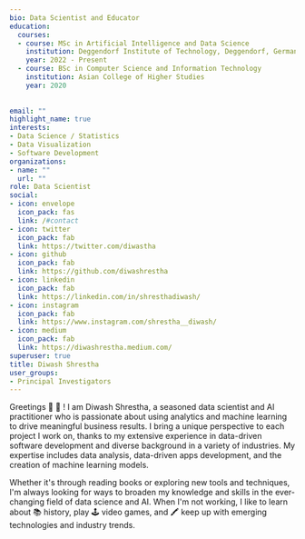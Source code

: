 ```yaml
---
bio: Data Scientist and Educator
education:
  courses:
  - course: MSc in Artificial Intelligence and Data Science
    institution: Deggendorf Institute of Technology, Deggendorf, Germany
    year: 2022 - Present
  - course: BSc in Computer Science and Information Technology
    institution: Asian College of Higher Studies
    year: 2020
  
    
email: ""
highlight_name: true
interests:
- Data Science / Statistics
- Data Visualization
- Software Development
organizations:
- name: ""
  url: ""
role: Data Scientist
social:
- icon: envelope
  icon_pack: fas
  link: /#contact
- icon: twitter
  icon_pack: fab
  link: https://twitter.com/diwastha
- icon: github
  icon_pack: fab
  link: https://github.com/diwashrestha
- icon: linkedin
  icon_pack: fab
  link: https://linkedin.com/in/shresthadiwash/
- icon: instagram
  icon_pack: fab
  link: https://www.instagram.com/shrestha__diwash/
- icon: medium
  icon_pack: fab
  link: https://diwashrestha.medium.com/
superuser: true
title: Diwash Shrestha
user_groups:
- Principal Investigators
---
```


Greetings 🙏 👋 ! I am Diwash Shrestha, a seasoned data scientist and AI practitioner who is passionate about using analytics and machine learning to drive meaningful business results. I bring a unique perspective to each project I work on, thanks to my extensive experience in data-driven software development and diverse background in a variety of industries. My expertise includes data analysis, data-driven apps development, and the creation of machine learning models. 

Whether it's through reading books or exploring new tools and techniques, I'm always looking for ways to broaden my knowledge and skills in the ever-changing field of data science and AI. When I'm not working, I like to learn about 📚 history, play 🕹️ video games, and 🖍️ keep up with emerging technologies and industry trends.


